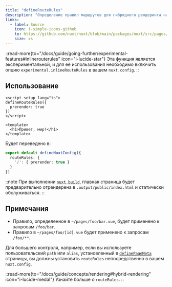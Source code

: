 ```yaml
---
title: "defineRouteRules"
description: "Определение правил маршрутов для гибридного рендеринга на уровне страницы."
links:
  - label: Source
    icon: i-simple-icons-github
    to: https://github.com/nuxt/nuxt/blob/main/packages/nuxt/src/pages/runtime/composables.ts
    size: xs
---
```


::read-more{to="/docs/guide/going-further/experimental-features#inlinerouterules" icon="i-lucide-star"}
Эта функция является экспериментальной, и для её использования необходимо включить опцию `experimental.inlineRouteRules` в вашем `nuxt.config`.
::

## Использование

```vue [pages/index.vue]
<script setup lang="ts">
defineRouteRules({
  prerender: true
})
</script>

<template>
  <h1>Привет, мир!</h1>
</template>
```

Будет переведено в:

```ts [nuxt.config.ts]
export default defineNuxtConfig({
  routeRules: {
    '/': { prerender: true }
  }
})
```

::note
При выполнении [`nuxt build`](/docs/api/commands/build), главная страница будет предварительно отрендерена в `.output/public/index.html` и статически обслуживаться.
::

## Примечания

- Правило, определенное в `~/pages/foo/bar.vue`, будет применено к запросам `/foo/bar`.
- Правило в `~/pages/foo/[id].vue` будет применено к запросам `/foo/**`.

Для большего контроля, например, если вы используете пользовательский `path` или `alias`, установленный в [`definePageMeta`](/docs/api/utils/define-page-meta) страницы, вы должны установить `routeRules` непосредственно в вашем `nuxt.config`.

::read-more{to="/docs/guide/concepts/rendering#hybrid-rendering" icon="i-lucide-medal"}
Узнайте больше о `routeRules`.
::